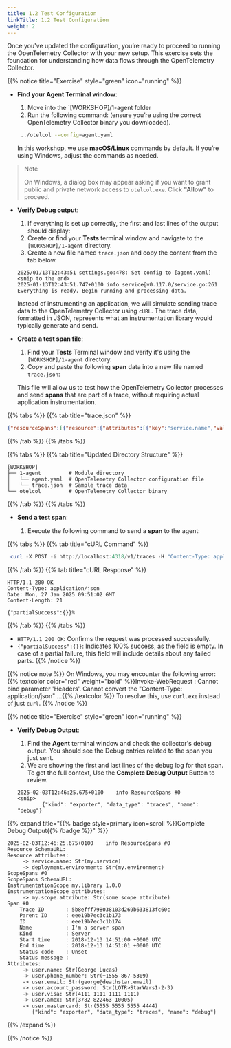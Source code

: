 ```yaml
---
title: 1.2 Test Configuration
linkTitle: 1.2 Test Configuration
weight: 2
---
```


Once you've updated the configuration, you’re ready to proceed to running the OpenTelemetry Collector with your new setup. This exercise sets the foundation for understanding how data flows through the OpenTelemetry Collector.

{{% notice title="Exercise" style="green" icon="running" %}}

- **Find your Agent Terminal window**:

    1. Move into the `[WORKSHOP]/1-agent folder
    2. Run the following command: (ensure you’re using the correct OpenTelemetry Collector binary you downloaded).

    ```sh
     ../otelcol --config=agent.yaml
    ```

    In this workshop, we use **macOS/Linux** commands by default. If you’re using Windows, adjust the commands as needed.

> > [!note] 
> >On Windows, a dialog box may appear asking if you want to grant public and private network access to `otelcol.exe`. Click **"Allow"** to proceed.

- **Verify Debug output**:

    1. If everything is set up correctly, the first and last lines of the output should display:
    2. Create or find your **Tests** terminal window and navigate to the `[WORKSHOP]/1-agent` directory. 
    3. Create a new file named `trace.json` and copy the content from the tab below.

    ```text
    2025/01/13T12:43:51 settings.go:478: Set config to [agent.yaml]
    <snip to the end>
    2025-01-13T12:43:51.747+0100 info service@v0.117.0/service.go:261 Everything is ready. Begin running and processing data.
    ```

    Instead of instrumenting an application, we will simulate sending trace data to the OpenTelemetry Collector using `cURL`. The trace data, formatted in JSON, represents what an instrumentation library would typically generate and send.

- **Create a test span file**:

    1. Find your **Tests** Terminal window and verify it's using the `[WORKSHOP]/1-agent` directory.
    2. Copy and paste the following **span** data into a new file named `trace.json`:

    This file will allow us to test how the OpenTelemetry Collector processes and send **spans** that are part of a trace, without requiring actual application instrumentation.

{{% tabs %}}
{{% tab title="trace.json" %}}

```json
{"resourceSpans":[{"resource":{"attributes":[{"key":"service.name","value":{"stringValue":"my.service"}},{"key":"deployment.environment","value":{"stringValue":"my.environment"}}]},"scopeSpans":[{"scope":{"name":"my.library","version":"1.0.0","attributes":[{"key":"my.scope.attribute","value":{"stringValue":"some scope attribute"}}]},"spans":[{"traceId":"5B8EFFF798038103D269B633813FC60C","spanId":"EEE19B7EC3C1B174","parentSpanId":"EEE19B7EC3C1B173","name":"I'm a server span","startTimeUnixNano":"1544712660000000000","endTimeUnixNano":"1544712661000000000","kind":2,"attributes":[{"key":"user.name","value":{"stringValue":"George Lucas"}},{"key":"user.phone_number","value":{"stringValue":"+1555-867-5309"}},{"key":"user.email","value":{"stringValue":"george@deathstar.email"}},{"key":"user.account_password","value":{"stringValue":"LOTR>StarWars1-2-3"}},{"key":"user.visa","value":{"stringValue":"4111 1111 1111 1111"}},{"key":"user.amex","value":{"stringValue":"3782 822463 10005"}},{"key":"user.mastercard","value":{"stringValue":"5555 5555 5555 4444"}}]}]}]}]}
```

{{% /tab %}}
{{% /tabs %}}

{{% tabs %}}
{{% tab title="Updated Directory Structure" %}}

```text
[WORKSHOP]
├── 1-agent         # Module directory
│   └── agent.yaml  # OpenTelemetry Collector configuration file
│   └── trace.json  # Sample trace data
└── otelcol         # OpenTelemetry Collector binary
```

{{% /tab %}}
{{% /tabs %}}

- **Send a test span**:

    1. Execute the following command to send a **span** to the agent:

{{% tabs %}}
{{% tab title="cURL Command" %}}

```ps1
 curl -X POST -i http://localhost:4318/v1/traces -H "Content-Type: application/json" -d "@trace.json"
```

{{% /tab %}}
{{% tab title="cURL Response" %}}

```text
HTTP/1.1 200 OK
Content-Type: application/json
Date: Mon, 27 Jan 2025 09:51:02 GMT
Content-Length: 21

{"partialSuccess":{}}%
 ```

{{% /tab %}}
{{% /tabs %}}

- `HTTP/1.1 200 OK`: Confirms the request was processed successfully.
- `{"partialSuccess":{}}`: Indicates 100% success, as the field is empty. In case of a partial failure, this field will include details about any failed parts.
{{% /notice %}}

{{% notice note %}}
On Windows, you may encounter the following error:
{{% textcolor color="red" weight="bold" %}}Invoke-WebRequest : Cannot bind parameter 'Headers'. Cannot convert the "Content-Type: application/json" ...{{% /textcolor %}}
To resolve this, use `curl.exe` instead of just `curl`.
{{% /notice %}}

{{% notice title="Exercise" style="green" icon="running" %}}

- **Verify Debug Output**:  
    1. Find the **Agent** terminal window and check the collector's debug output. You should see the Debug entries related to the span you just sent.  
    2. We are showing the first and last lines of the debug log for that span. To get the full context, Use the **Complete Debug Output** Button to review.

    ```text
    2025-02-03T12:46:25.675+0100    info ResourceSpans #0
    <snip>
            {"kind": "exporter", "data_type": "traces", "name": "debug"}
    ```

{{% expand title="{{% badge style=primary icon=scroll %}}Complete Debug Output{{% /badge %}}" %}}

```text
2025-02-03T12:46:25.675+0100    info ResourceSpans #0  
Resource SchemaURL:
Resource attributes:
     -> service.name: Str(my.service)
     -> deployment.environment: Str(my.environment)
ScopeSpans #0
ScopeSpans SchemaURL:
InstrumentationScope my.library 1.0.0
InstrumentationScope attributes:
     -> my.scope.attribute: Str(some scope attribute)
Span #0
    Trace ID       : 5b8efff798038103d269b633813fc60c
    Parent ID      : eee19b7ec3c1b173
    ID             : eee19b7ec3c1b174
    Name           : I'm a server span
    Kind           : Server
    Start time     : 2018-12-13 14:51:00 +0000 UTC
    End time       : 2018-12-13 14:51:01 +0000 UTC
    Status code    : Unset
    Status message :
Attributes:
     -> user.name: Str(George Lucas)
     -> user.phone_number: Str(+1555-867-5309)
     -> user.email: Str(george@deathstar.email)
     -> user.account_password: Str(LOTR>StarWars1-2-3)
     -> user.visa: Str(4111 1111 1111 1111)
     -> user.amex: Str(3782 822463 10005)
     -> user.mastercard: Str(5555 5555 5555 4444)
        {"kind": "exporter", "data_type": "traces", "name": "debug"}
```

{{% /expand %}}

{{% /notice %}}
